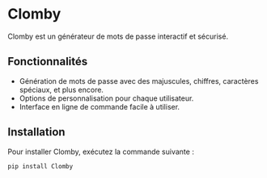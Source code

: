 # Clomby

Clomby est un générateur de mots de passe interactif et sécurisé.

## Fonctionnalités
- Génération de mots de passe avec des majuscules, chiffres, caractères spéciaux, et plus encore.
- Options de personnalisation pour chaque utilisateur.
- Interface en ligne de commande facile à utiliser.

## Installation

Pour installer Clomby, exécutez la commande suivante :

```bash
pip install Clomby
